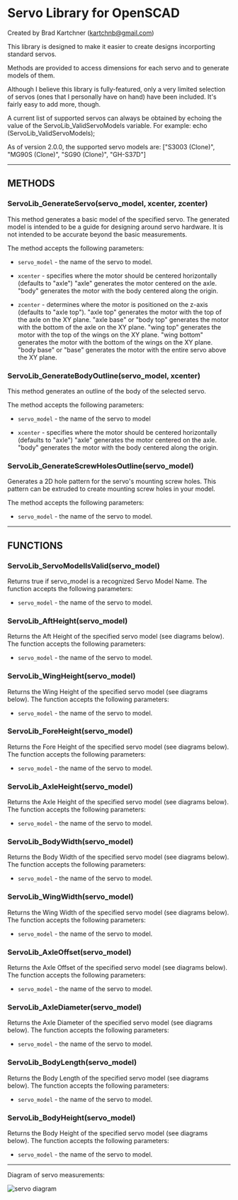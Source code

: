 # Servo Library for OpenSCAD
Created by Brad Kartchner (kartchnb@gmail.com)

This library is designed to make it easier to create designs incorporting 
standard servos.

Methods are provided to access dimensions for each servo and to generate models
of them.

Although I believe this library is fully-featured, only a very limited selection of servos (ones that I personally have on hand) have been included.  It's fairly easy to add more, though.

A current list of supported servos can always be obtained by echoing the value
of the ServoLib_ValidServoModels variable.  For example:
   echo (ServoLib_ValidServoModels);

As of version 2.0.0, the supported servo models are:
   ["S3003 (Clone)", "MG90S (Clone)", "SG90 (Clone)", "GH-S37D"]

-------------------------------------------------------------------------------
## METHODS
### ServoLib_GenerateServo(servo_model, xcenter, zcenter)
   This method generates a basic model of the specified servo.
   The generated model is intended to be a guide for designing around servo hardware. It is not intended to be accurate beyond the basic measurements.

   The method accepts the following parameters:
   * `servo_model` - the name of the servo to model.
     
   * `xcenter` - specifies where the motor should be centered horizontally (defaults to "axle")
     "axle" generates the motor centered on the axle.
     "body" generates the motor with the body centered along the origin.

   * `zcenter` - determines where the motor is positioned on the z-axis (defaults to "axle top").
     "axle top" generates the motor with the top of the axle on the XY plane.
     "axle base" or "body top" generates the motor with the bottom of the axle on the XY plane.
     "wing top" generates the motor with the top of the wings on the XY plane.
     "wing bottom" generates the motor with the bottom of the wings on the XY plane.
     "body base" or "base" generates the motor with the entire servo above the XY plane.

### ServoLib_GenerateBodyOutline(servo_model, xcenter)
   This method generates an outline of the body of the selected servo.

   The method accepts the following parameters:
   * `servo_model` - the name of the servo to model

   * `xcenter` - specifies where the motor should be centered horizontally (defaults to "axle")
     "axle" generates the motor centered on the axle.
     "body" generates the motor with the body centered along the origin.
### ServoLib_GenerateScrewHolesOutline(servo_model)
   Generates a 2D hole pattern for the servo's mounting screw holes.
   This pattern can be extruded to create mounting screw holes in your model.

   The method accepts the following parameters:
   * `servo_model` - the name of the servo to model.
-------------------------------------------------------------------------------
## FUNCTIONS
### ServoLib_ServoModelIsValid(servo_model)
   Returns true if servo_model is a recognized Servo Model Name.
   The function accepts the following parameters:
   * `servo_model` - the name of the servo to model.

### ServoLib_AftHeight(servo_model)
   Returns the Aft Height of the specified servo model (see diagrams below).
   The function accepts the following parameters:
   * `servo_model` - the name of the servo to model.

### ServoLib_WingHeight(servo_model)
   Returns the Wing Height of the specified servo model (see diagrams below).
   The function accepts the following parameters:
   * `servo_model` - the name of the servo to model.

### ServoLib_ForeHeight(servo_model)
   Returns the Fore Height of the specified servo model (see diagrams below).
   The function accepts the following parameters:
   * `servo_model` - the name of the servo to model.

### ServoLib_AxleHeight(servo_model)
   Returns the Axle Height of the specified servo model (see diagrams below).
   The function accepts the following parameters:
   * `servo_model` - the name of the servo to model.

### ServoLib_BodyWidth(servo_model)
   Returns the Body Width of the specified servo model (see diagrams below).
   The function accepts the following parameters:
   * `servo_model` - the name of the servo to model.

### ServoLib_WingWidth(servo_model)
   Returns the Wing Width of the specified servo model (see diagrams below).
   The function accepts the following parameters:
   * `servo_model` - the name of the servo to model.

### ServoLib_AxleOffset(servo_model)
   Returns the Axle Offset of the specified servo model (see diagrams below).
   The function accepts the following parameters:
   * `servo_model` - the name of the servo to model.

### ServoLib_AxleDiameter(servo_model)
   Returns the Axle Diameter of the specified servo model (see diagrams below).
   The function accepts the following parameters:
   * `servo_model` - the name of the servo to model.

### ServoLib_BodyLength(servo_model)
   Returns the Body Length of the specified servo model (see diagrams below).
   The function accepts the following parameters:
   * `servo_model` - the name of the servo to model.

### ServoLib_BodyHeight(servo_model)
   Returns the Body Height of the specified servo model (see diagrams below).
   The function accepts the following parameters:
   * `servo_model` - the name of the servo to model.
-------------------------------------------------------------------------------
Diagram of servo measurements:

![servo diagram](https://user-images.githubusercontent.com/54730012/158481400-c6d95aa7-3db0-4da5-b4b7-e66df4bb73a3.png)
